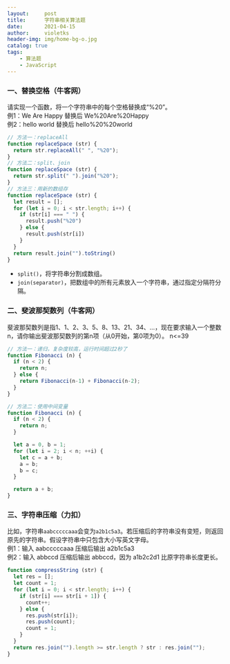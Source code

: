 ```yaml
---
layout:     post
title:      字符串相关算法题
date:       2021-04-15
author:     violetks
header-img: img/home-bg-o.jpg
catalog: true
tags:
    - 算法题
    - JavaScript
---
```


### 一、替换空格（牛客网）
请实现一个函数，将一个字符串中的每个空格替换成“%20”。<br>
例1：We Are Happy 替换后 We%20Are%20Happy<br>
例2：hello  world 替换后 hello%20%20world<br>
```javascript
// 方法一：replaceAll
function replaceSpace (str) {
  return str.replaceAll(" ", "%20");
}
// 方法二：split、join
function replaceSpace (str) {
  return str.split(" ").join("%20");
}
// 方法三：用新的数组存
function replaceSpace (str) {
  let result = [];
  for (let i = 0; i < str.length; i++) {
    if (str[i] === " ") {
      result.push("%20")
    } else {
      result.push(str[i])
    }
  }
  return result.join("").toString()
}
```

- `split()`，将字符串分割成数组。
- `join(separator)`，把数组中的所有元素放入一个字符串，通过指定分隔符分隔。

### 二、斐波那契数列（牛客网）
斐波那契数列是指1、1、2、3、5、8、13、21、34、...，现在要求输入一个整数n，请你输出斐波那契数列的第n项（从0开始，第0项为0）。
n<=39<br>
```javascript
// 方法一：递归，复杂度较高，运行时间超过2秒了
function Fibonacci (n) {
  if (n < 2) {
    return n;
  } else {
    return Fibonacci(n-1) + Fibonacci(n-2);
  }
}

// 方法二：使用中间变量
function Fibonacci (n) {
  if (n < 2) {
    return n;
  }

  let a = 0, b = 1;
  for (let i = 2; i < n; ++i) {
    let c = a + b;
    a = b;
    b = c;
  }

  return a + b;
}
```

### 三、字符串压缩（力扣）
比如，字符串`aabcccccaaa`会变为`a2b1c5a3`。若压缩后的字符串没有变短，则返回原先的字符串。假设字符串中只包含大小写英文字母。<br>
例1：输入 aabcccccaaa 压缩后输出 a2b1c5a3<br>
例2：输入 abbccd 压缩后输出 abbccd，因为 a1b2c2d1 比原字符串长度更长。<br>
```javascript
function compressString (str) {
  let res = [];
  let count = 1;
  for (let i = 0; i < str.length; i++) {
    if (str[i] === str[i + 1]) {
      count++;
    } else {
      res.push(str[i]);
      res.push(count);
      count = 1;
    }
  }
  return res.join("").length >= str.length ? str : res.join("");
}
```